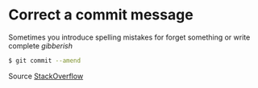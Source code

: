 # Correct a commit message

Sometimes you introduce spelling mistakes for forget something or write  complete _gibberish_

```bash
$ git commit --amend
```

Source [StackOverflow](http://stackoverflow.com/questions/179123/how-to-modify-existing-unpushed-commits#179147)